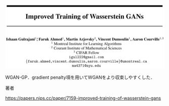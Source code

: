 ![論文](https://github.com/soraKING44/survey_paper/blob/images/GAN/Improved%20Training%20of%20Wasserstein%20GANs.png)

WGAN-GP．gradient penalty項を用いてWGANをより収束しやすくした．

著者

https://papers.nips.cc/paper/7159-improved-training-of-wasserstein-gans

